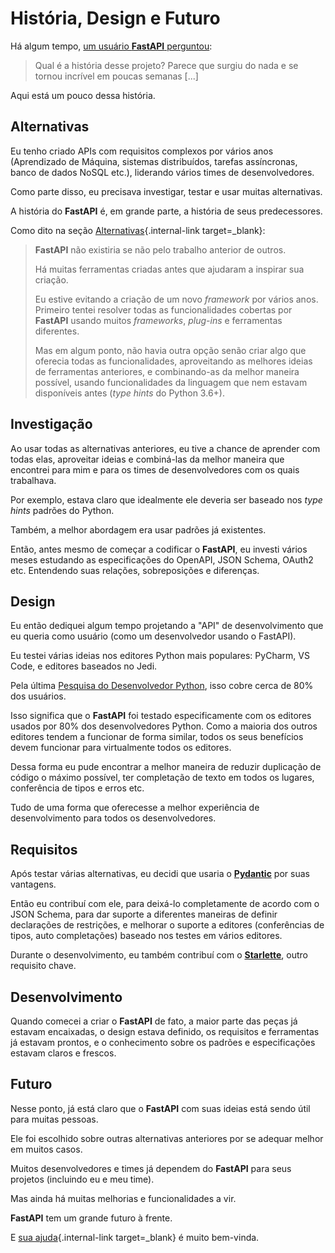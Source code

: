 # História, Design e Futuro

Há algum tempo, <a href="https://github.com/fastapi/fastapi/issues/3#issuecomment-454956920" class="external-link" target="_blank">um usuário **FastAPI** perguntou</a>:

> Qual é a história desse projeto? Parece que surgiu do nada e se tornou incrível em poucas semanas [...]

Aqui está um pouco dessa história.

## Alternativas

Eu tenho criado APIs com requisitos complexos por vários anos (Aprendizado de Máquina, sistemas distribuídos, tarefas assíncronas, banco de dados NoSQL etc.), liderando vários times de desenvolvedores.

Como parte disso, eu precisava investigar, testar e usar muitas alternativas.

A história do **FastAPI** é, em grande parte, a história de seus predecessores.

Como dito na seção [Alternativas](alternatives.md){.internal-link target=_blank}:

<blockquote markdown="1">

**FastAPI** não existiria se não pelo trabalho anterior de outros.

Há muitas ferramentas criadas antes que ajudaram a inspirar sua criação.

Eu estive evitando a criação de um novo _framework_ por vários anos. Primeiro tentei resolver todas as funcionalidades cobertas por **FastAPI** usando muitos _frameworks_, _plug-ins_ e ferramentas diferentes.

Mas em algum ponto, não havia outra opção senão criar algo que oferecia todas as funcionalidades, aproveitando as melhores ideias de ferramentas anteriores, e combinando-as da melhor maneira possível, usando funcionalidades da linguagem que nem estavam disponíveis antes (_type hints_ do Python 3.6+).

</blockquote>

## Investigação

Ao usar todas as alternativas anteriores, eu tive a chance de aprender com todas elas, aproveitar ideias e combiná-las da melhor maneira que encontrei para mim e para os times de desenvolvedores com os quais trabalhava.

Por exemplo, estava claro que idealmente ele deveria ser baseado nos _type hints_ padrões do Python.

Também, a melhor abordagem era usar padrões já existentes.

Então, antes mesmo de começar a codificar o **FastAPI**, eu investi vários meses estudando as especificações do OpenAPI, JSON Schema, OAuth2 etc. Entendendo suas relações, sobreposições e diferenças.

## Design

Eu então dediquei algum tempo projetando a "API" de desenvolvimento que eu queria como usuário (como um desenvolvedor usando o FastAPI).

Eu testei várias ideias nos editores Python mais populares: PyCharm, VS Code, e editores baseados no Jedi.

Pela última <a href="https://www.jetbrains.com/research/python-developers-survey-2018/#development-tools" class="external-link" target="_blank">Pesquisa do Desenvolvedor Python</a>, isso cobre cerca de 80% dos usuários.

Isso significa que o **FastAPI** foi testado especificamente com os editores usados por 80% dos desenvolvedores Python. Como a maioria dos outros editores tendem a funcionar de forma similar, todos os seus benefícios devem funcionar para virtualmente todos os editores.

Dessa forma eu pude encontrar a melhor maneira de reduzir duplicação de código o máximo possível, ter completação de texto em todos os lugares, conferência de tipos e erros etc.

Tudo de uma forma que oferecesse a melhor experiência de desenvolvimento para todos os desenvolvedores.

## Requisitos

Após testar várias alternativas, eu decidi que usaria o <a href="https://docs.pydantic.dev/" class="external-link" target="_blank">**Pydantic**</a> por suas vantagens.

Então eu contribuí com ele, para deixá-lo completamente de acordo com o JSON Schema, para dar suporte a diferentes maneiras de definir declarações de restrições, e melhorar o suporte a editores (conferências de tipos, auto completações) baseado nos testes em vários editores.

Durante o desenvolvimento, eu também contribuí com o <a href="https://www.starlette.dev/" class="external-link" target="_blank">**Starlette**</a>, outro requisito chave.

## Desenvolvimento

Quando comecei a criar o **FastAPI** de fato, a maior parte das peças já estavam encaixadas, o design estava definido, os requisitos e ferramentas já estavam prontos, e o conhecimento sobre os padrões e especificações estavam claros e frescos.

## Futuro

Nesse ponto, já está claro que o **FastAPI** com suas ideias está sendo útil para muitas pessoas.

Ele foi escolhido sobre outras alternativas anteriores por se adequar melhor em muitos casos.

Muitos desenvolvedores e times já dependem do **FastAPI** para seus projetos (incluindo eu e meu time).

Mas ainda há muitas melhorias e funcionalidades a vir.

**FastAPI** tem um grande futuro à frente.

E [sua ajuda](help-fastapi.md){.internal-link target=_blank} é muito bem-vinda.
